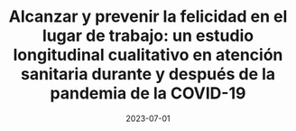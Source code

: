 ---
title: "Alcanzar y prevenir la felicidad en el lugar de trabajo: un estudio longitudinal cualitativo en atención sanitaria durante y después de la pandemia de la COVID-19"
collection: talks
type: "Conference proceedings talk"
permalink: /talks/2024-06-talk
venue: "ACEDE 2024"
date: 2023-07-01
month: 'July'
year: '2024' 

location: "Universitat Politècnica de València, Valencia, Spain"
---